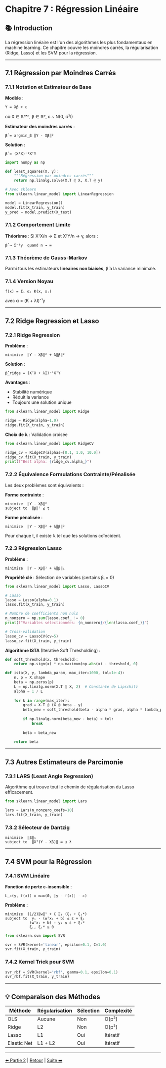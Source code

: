 # Chapitre 7 : Régression Linéaire

## 📚 Introduction

La régression linéaire est l'un des algorithmes les plus fondamentaux en machine learning. Ce chapitre couvre les moindres carrés, la régularisation (Ridge, Lasso) et les SVM pour la régression.

---

## 7.1 Régression par Moindres Carrés

### 7.1.1 Notation et Estimateur de Base

**Modèle** :
```
Y = Xβ + ε
```

où X ∈ ℝⁿˣᵖ, β ∈ ℝᵖ, ε ~ N(0, σ²I)

**Estimateur des moindres carrés** :
```
β̂ = argmin_β ‖Y - Xβ‖²
```

**Solution** :
```
β̂ = (XᵀX)⁻¹XᵀY
```

```python
import numpy as np

def least_squares(X, y):
    """Régression par moindres carrés"""
    return np.linalg.solve(X.T @ X, X.T @ y)

# Avec sklearn
from sklearn.linear_model import LinearRegression

model = LinearRegression()
model.fit(X_train, y_train)
y_pred = model.predict(X_test)
```

### 7.1.2 Comportement Limite

**Théorème** : Si XᵀX/n → Σ et XᵀY/n → γ, alors :
```
β̂ → Σ⁻¹γ  quand n → ∞
```

### 7.1.3 Théorème de Gauss-Markov

Parmi tous les estimateurs **linéaires non biaisés**, β̂ a la variance minimale.

### 7.1.4 Version Noyau

```
f̂(x) = Σᵢ αᵢ K(x, xᵢ)
```

avec α = (K + λI)⁻¹y

---

## 7.2 Ridge Regression et Lasso

### 7.2.1 Ridge Regression

**Problème** :
```
minimize  ‖Y - Xβ‖² + λ‖β‖²
```

**Solution** :
```
β̂_ridge = (XᵀX + λI)⁻¹XᵀY
```

**Avantages** :
- Stabilité numérique
- Réduit la variance
- Toujours une solution unique

```python
from sklearn.linear_model import Ridge

ridge = Ridge(alpha=1.0)
ridge.fit(X_train, y_train)
```

**Choix de λ** : Validation croisée

```python
from sklearn.linear_model import RidgeCV

ridge_cv = RidgeCV(alphas=[0.1, 1.0, 10.0])
ridge_cv.fit(X_train, y_train)
print(f"Best alpha: {ridge_cv.alpha_}")
```

### 7.2.2 Équivalence Formulations Contrainte/Pénalisée

Les deux problèmes sont équivalents :

**Forme contrainte** :
```
minimize  ‖Y - Xβ‖²
subject to  ‖β‖² ≤ t
```

**Forme pénalisée** :
```
minimize  ‖Y - Xβ‖² + λ‖β‖²
```

Pour chaque t, il existe λ tel que les solutions coïncident.

### 7.2.3 Régression Lasso

**Problème** :
```
minimize  ‖Y - Xβ‖² + λ‖β‖₁
```

**Propriété clé** : Sélection de variables (certains βᵢ = 0)

```python
from sklearn.linear_model import Lasso, LassoCV

# Lasso
lasso = Lasso(alpha=0.1)
lasso.fit(X_train, y_train)

# Nombre de coefficients non nuls
n_nonzero = np.sum(lasso.coef_ != 0)
print(f"Variables sélectionnées: {n_nonzero}/{len(lasso.coef_)}")

# Cross-validation
lasso_cv = LassoCV(cv=5)
lasso_cv.fit(X_train, y_train)
```

**Algorithme ISTA** (Iterative Soft Thresholding) :
```python
def soft_threshold(x, threshold):
    return np.sign(x) * np.maximum(np.abs(x) - threshold, 0)

def ista(X, y, lambda_param, max_iter=1000, tol=1e-4):
    n, p = X.shape
    beta = np.zeros(p)
    L = np.linalg.norm(X.T @ X, 2)  # Constante de Lipschitz
    alpha = 1 / L
    
    for k in range(max_iter):
        grad = X.T @ (X @ beta - y)
        beta_new = soft_threshold(beta - alpha * grad, alpha * lambda_param)
        
        if np.linalg.norm(beta_new - beta) < tol:
            break
        
        beta = beta_new
    
    return beta
```

---

## 7.3 Autres Estimateurs de Parcimonie

### 7.3.1 LARS (Least Angle Regression)

Algorithme qui trouve tout le chemin de régularisation du Lasso efficacement.

```python
from sklearn.linear_model import Lars

lars = Lars(n_nonzero_coefs=10)
lars.fit(X_train, y_train)
```

### 7.3.2 Sélecteur de Dantzig

```
minimize  ‖β‖₁
subject to  ‖Xᵀ(Y - Xβ)‖_∞ ≤ λ
```

---

## 7.4 SVM pour la Régression

### 7.4.1 SVM Linéaire

**Fonction de perte ε-insensible** :
```
L_ε(y, f(x)) = max(0, |y - f(x)| - ε)
```

**Problème** :
```
minimize  (1/2)‖w‖² + C Σᵢ (ξᵢ + ξᵢ*)
subject to  yᵢ - (wᵀxᵢ + b) ≤ ε + ξᵢ
           (wᵀxᵢ + b) - yᵢ ≤ ε + ξᵢ*
           ξᵢ, ξᵢ* ≥ 0
```

```python
from sklearn.svm import SVR

svr = SVR(kernel='linear', epsilon=0.1, C=1.0)
svr.fit(X_train, y_train)
```

### 7.4.2 Kernel Trick pour SVM

```python
svr_rbf = SVR(kernel='rbf', gamma=0.1, epsilon=0.1)
svr_rbf.fit(X_train, y_train)
```

---

## 💡 Comparaison des Méthodes

| Méthode | Régularisation | Sélection | Complexité |
|---------|---------------|-----------|------------|
| OLS | Aucune | Non | O(p³) |
| Ridge | L2 | Non | O(p³) |
| Lasso | L1 | Oui | Itératif |
| Elastic Net | L1 + L2 | Oui | Itératif |

---

[⬅️ Partie 2](../partie-2-concepts/chapitre-06-noyaux.md) | [Retour](../README.md) | [Suite ➡️](./chapitre-08-classification-lineaire.md)

